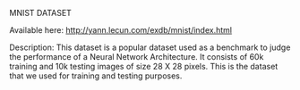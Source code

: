 MNIST DATASET 

Available here: http://yann.lecun.com/exdb/mnist/index.html

Description: 
This dataset is a popular dataset used as a benchmark to judge the performance of a Neural Network Architecture. It consists of 60k training and 10k testing images of size 28 X 28 pixels. This is the dataset that we used for training and testing purposes. 

